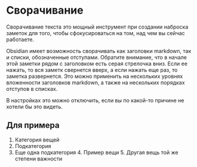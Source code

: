 # Сворачивание

Сворачивание текста это мощный инструмент при создании наброска заметок для того, чтобы сфокусироваться на том, над чем вы сейчас работаете. 

Obsidian имеет возможность сворачивать как заголовки markdown, так и списки, обозначенные отступами. Обратите внимание, что в начале этой заметки рядом с заголовком есть серая стрелочка вниз. Если ее нажать, то вся заметк свернется вверх, а если нажать еще раз, то заметка развернется. Это можно применить на нескольких уровнях вложенности заголовков markdown, а также на нескольких порядках отступов в списках. 

В настройках это можно отключить, если вы по какой-то причине не хотели бы это видеть. 

## Для примера

1. Категория вещей
  2. Подкатегория
  4. Еще одна подкатегория
    4. Пример вещи
    5. Другая вещь той же степени важности